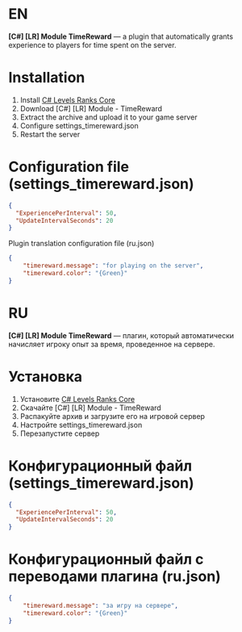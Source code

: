 # EN
**[C#] [LR] Module TimeReward** — a plugin that automatically grants experience to players for time spent on the server.

# Installation
1. Install [C# Levels Ranks Core](https://github.com/ABKAM2023/CS2-LevelsRanks-Core/tree/v1.0)
2. Download [C#] [LR] Module - TimeReward
3. Extract the archive and upload it to your game server
4. Configure settings_timereward.json
5. Restart the server

# Configuration file (settings_timereward.json)
```json
{
  "ExperiencePerInterval": 50,
  "UpdateIntervalSeconds": 20
}
```

Plugin translation configuration file (ru.json)
```json
{
    "timereward.message": "for playing on the server",
    "timereward.color": "{Green}"
}
```

# RU
**[C#] [LR] Module TimeReward** — плагин, который автоматически начисляет игроку опыт за время, проведенное на сервере.

# Установка
1. Установите [C# Levels Ranks Core](https://github.com/ABKAM2023/CS2-LevelsRanks-Core/tree/v1.0)
2. Скачайте [C#] [LR] Module - TimeReward
3. Распакуйте архив и загрузите его на игровой сервер
4. Настройте settings_timereward.json
5. Перезапустите сервер

# Конфигурационный файл (settings_timereward.json)
```json
{
  "ExperiencePerInterval": 50,
  "UpdateIntervalSeconds": 20
}
```

# Конфигурационный файл с переводами плагина (ru.json)
```json
{
    "timereward.message": "за игру на сервере",
    "timereward.color": "{Green}"
}
```
